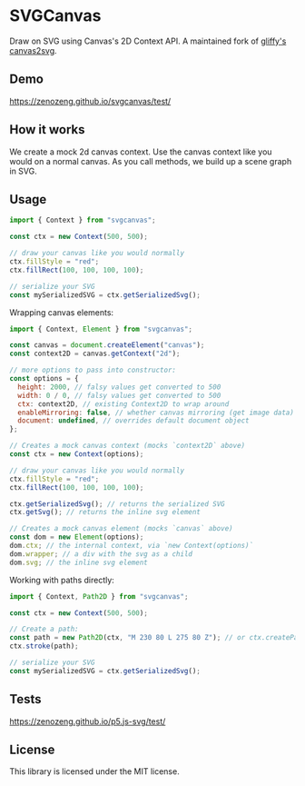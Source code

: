 # SVGCanvas

Draw on SVG using Canvas's 2D Context API. A maintained fork of
[gliffy's canvas2svg](https://github.com/gliffy/canvas2svg).

## Demo

https://zenozeng.github.io/svgcanvas/test/

## How it works

We create a mock 2d canvas context. Use the canvas context like you would on a
normal canvas. As you call methods, we build up a scene graph in SVG.

## Usage

```javascript
import { Context } from "svgcanvas";

const ctx = new Context(500, 500);

// draw your canvas like you would normally
ctx.fillStyle = "red";
ctx.fillRect(100, 100, 100, 100);

// serialize your SVG
const mySerializedSVG = ctx.getSerializedSvg();
```

Wrapping canvas elements:

```javascript
import { Context, Element } from "svgcanvas";

const canvas = document.createElement("canvas");
const context2D = canvas.getContext("2d");

// more options to pass into constructor:
const options = {
  height: 2000, // falsy values get converted to 500
  width: 0 / 0, // falsy values get converted to 500
  ctx: context2D, // existing Context2D to wrap around
  enableMirroring: false, // whether canvas mirroring (get image data) is enabled (defaults to false)
  document: undefined, // overrides default document object
};

// Creates a mock canvas context (mocks `context2D` above)
const ctx = new Context(options);

// draw your canvas like you would normally
ctx.fillStyle = "red";
ctx.fillRect(100, 100, 100, 100);

ctx.getSerializedSvg(); // returns the serialized SVG
ctx.getSvg(); // returns the inline svg element

// Creates a mock canvas element (mocks `canvas` above)
const dom = new Element(options);
dom.ctx; // the internal context, via `new Context(options)`
dom.wrapper; // a div with the svg as a child
dom.svg; // the inline svg element
```

Working with paths directly:

```javascript
import { Context, Path2D } from "svgcanvas";

const ctx = new Context(500, 500);

// Create a path:
const path = new Path2D(ctx, "M 230 80 L 275 80 Z"); // or ctx.createPath("M 230 80 L 275 80 Z");
ctx.stroke(path);

// serialize your SVG
const mySerializedSVG = ctx.getSerializedSvg();
```

## Tests

https://zenozeng.github.io/p5.js-svg/test/

## License

This library is licensed under the MIT license.

